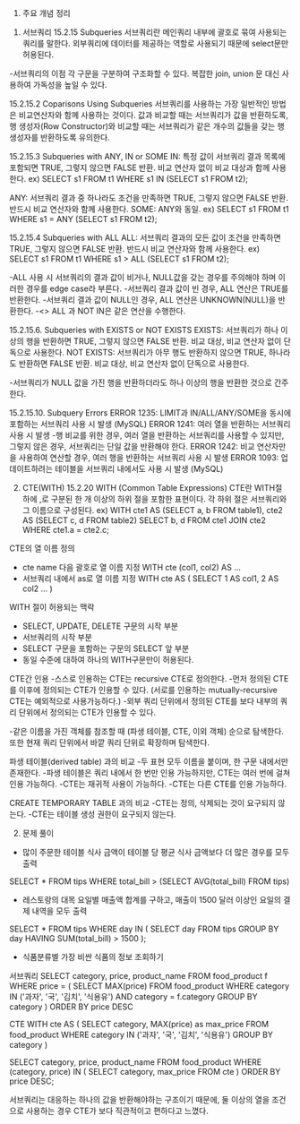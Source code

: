1. 주요 개념 정리
1) 서브쿼리
15.2.15 Subqueries
서브쿼리란 메인쿼리 내부에 괄호로 묶여 사용되는 쿼리를 말한다.
외부쿼리에 데이터를 제공하는 역할로 사용되기 때문에 select문만 허용된다.

-서브쿼리의 이점
각 구문을 구분하여 구조화할 수 있다.
복잡한 join, union 문 대신 사용하여 가독성을 높일 수 있다.


15.2.15.2 Coparisons Using Subqueries
서브쿼리를 사용하는 가장 일반적인 방법은 비교연산자와 함께 사용하는 것이다.
값과 비교할 때는 서브쿼리가 값을 반환하도록,
행 생성자(Row Constructor)와 비교할 때는 서브쿼리가 같은 개수의 값들을 갖는 행 생성자를 반환하도록 유의한다.


15.2.15.3 Subqueries with ANY, IN or SOME
IN: 특정 값이 서브쿼리 결과 목록에 포함되면 TRUE, 그렇지 않으면 FALSE 반환. 비교 연산자 없이 비교 대상과 함께 사용한다.
ex) SELECT s1 FROM t1 WHERE s1 IN (SELECT s1 FROM t2);

ANY: 서브쿼리 결과 중 하나라도 조건을 만족하면 TRUE, 그렇지 않으면 FALSE 반환. 반드시 비교 연산자와 함께 사용한다.
SOME: ANY와 동일.
ex) SELECT s1 FROM t1 WHERE s1 = ANY (SELECT s1 FROM t2);


15.2.15.4 Subqueries with ALL
ALL: 서브쿼리 결과의 모든 값이 조건을 만족하면 TRUE, 그렇지 않으면 FALSE 반환. 반드시 비교 연산자와 함께 사용한다.
ex) SELECT s1 FROM t1 WHERE s1 > ALL (SELECT s1 FROM t2);

-ALL 사용 시 서브쿼리의 결과 값이 비거나, NULL값을 갖는 경우를 주의해야 하며 이러한 경우를 edge case라 부른다.
-서브쿼리 결과 값이 빈 경우, ALL 연산은 TRUE를 반환한다.
-서브쿼리 결과 값이 NULL인 경우, ALL 연산은 UNKNOWN(NULL)을 반환한다.
-<> ALL 과 NOT IN은 같은 연산을 수행한다.


15.2.15.6. Subqueries with EXISTS or NOT EXISTS
EXISTS: 서브쿼리가 하나 이상의 행을 반환하면 TRUE, 그렇지 않으면 FALSE 반환. 비교 대상, 비교 연산자 없이 단독으로 사용한다.
NOT EXISTS: 서브쿼리가 아무 행도 반환하지 않으면 TRUE, 하나라도 반환하면 FALSE 반환. 비교 대상, 비교 연산자 없이 단독으로 사용한다.

-서브쿼리가 NULL 값을 가진 행을 반환하더라도 하나 이상의 행을 반환한 것으로 간주한다.


15.2.15.10. Subquery Errors
ERROR 1235: LIMIT과 IN/ALL/ANY/SOME을 동시에 포함하는 서브쿼리 사용 시 발생 (MySQL)
ERROR 1241: 여러 열을 반환하는 서브쿼리 사용 시 발생
-행 비교를 위한 경우, 여러 열을 반환하는 서브쿼리를 사용할 수 있지만, 그렇지 않은 경우, 서브쿼리는 단일 값을 반환해야 한다.
ERROR 1242: 비교 연산자만을 사용하여 연산할 경우, 여러 행을 반환하는 서브쿼리 사용 시 발생
ERROR 1093: 업데이트하려는 테이블을 서브쿼리 내에서도 사용 시 발생 (MySQL)



2) CTE(WITH)
15.2.20 WITH (Common Table Expressions)
CTE란 WITH절 하에 ,로 구분된 한 개 이상의 하위 절을 포함한 표현이다.
각 하위 절은 서브쿼리와 그 이름으로 구성된다.
ex)
WITH
  cte1 AS (SELECT a, b FROM table1),
  cte2 AS (SELECT c, d FROM table2)
SELECT b, d FROM cte1 JOIN cte2
WHERE cte1.a = cte2.c;


CTE의 열 이름 정의
- cte name 다음 괄호로 열 이름 지정
WITH cte (col1, col2) AS ...
- 서브쿼리 내에서 as로 열 이름 지정
WITH cte AS
( SELECT 1 AS col1, 2 AS col2 ... )


WITH 절이 허용되는 맥락
- SELECT, UPDATE, DELETE 구문의 시작 부분
- 서브쿼리의 시작 부분
- SELECT 구문을 포함하는 구문의 SELECT 앞 부분
- 동일 수준에 대하여 하나의 WITH구문만이 허용된다.


CTE간 인용
-스스로 인용하는 CTE는 recursive CTE로 정의한다.
-먼저 정의된 CTE를 이후에 정의되는 CTE가 인용할 수 있다.
(서로를 인용하는 mutually-recursive CTE는 예외적으로 사용가능하다.)
-외부 쿼리 단위에서 정의된 CTE를 보다 내부의 쿼리 단위에서 정의되는 CTE가 인용할 수 있다.

-같은 이름을 가진 객체를 참조할 때 (파생 테이블, CTE, 이외 객체) 순으로 탐색한다. 또한 현재 쿼리 단위에서 바깥 쿼리 단위로 확장하며 탐색한다.


파생 테이블(derived table) 과의 비교 
-두 표현 모두 이름을 붙이며, 한 구문 내에서만 존재한다.
-파생 테이블은 쿼리 내에서 한 번만 인용 가능하지만, CTE는 여러 번에 걸쳐 인용 가능하다.
-CTE는 재귀적 사용이 가능하다.
-CTE는 다른 CTE를 인용 가능하다.

CREATE TEMPORARY TABLE 과의 비교
-CTE는 정의, 삭제되는 것이 요구되지 않는다.
-CTE는 테이블 생성 권한이 요구되지 않는다.



2. 문제 풀이

- 많이 주문한 테이블
식사 금액이 테이블 당 평균 식사 금액보다 더 많은 경우를 모두 출력

SELECT * FROM tips
WHERE total_bill > (SELECT AVG(total_bill) FROM tips)


- 레스토랑의 대목
요일별 매출액 합계를 구하고, 매출이 1500 달러 이상인 요일의 결제 내역을 모두 출력

SELECT * FROM tips 
WHERE day IN (
    SELECT day FROM tips 
    GROUP BY day HAVING SUM(total_bill) > 1500
);


- 식품분류별 가장 비싼 식품의 정보 조회하기

서브쿼리
SELECT category, price, product_name 
FROM food_product f
WHERE price = (
    SELECT MAX(price) 
    FROM food_product
    WHERE category IN ('과자', '국', '김치', '식용유')
        AND category = f.category
    GROUP BY category 
)
ORDER BY price DESC


CTE
WITH cte AS (
SELECT category, MAX(price) as max_price FROM food_product
WHERE category IN ('과자', '국', '김치', '식용유')
GROUP BY category )

SELECT category, price, product_name FROM food_product
WHERE (category, price) IN (
    SELECT category, max_price FROM cte
)
ORDER BY price DESC;

서브쿼리는 대응하는 하나의 값을 반환해야하는 구조이기 때문에,
둘 이상의 열을 조건으로 사용하는 경우 CTE가 보다 직관적이고 편하다고 느꼈다.
